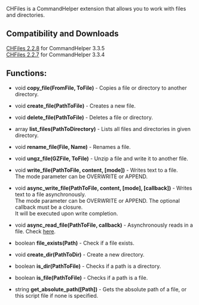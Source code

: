 CHFiles is a CommandHelper extension that allows you to work with files and directories.

## Compatibility and Downloads

[CHFiles 2.2.8](https://letsbuild.net/jenkins/job/CHFiles/lastSuccessfulBuild/) for CommandHelper 3.3.5  
[CHFiles 2.2.7](https://letsbuild.net/jenkins/job/CHFiles/31/) for CommandHelper 3.3.4

## Functions:

* void **copy_file(FromFile, ToFile)** - Copies a file or directory to another directory.

* void **create_file(PathToFile)** - Creates a new file.

* void **delete_file(PathToFile)** - Deletes a file or directory.

* array **list_files(PathToDirectory)** - Lists all files and directories in given directory.

* void **rename_file(File, Name)** - Renames a file.

* void **ungz_file(GZFile, ToFile)** - Unzip a file and write it to another file.

* void **write_file(PathToFile, content, [mode])** - Writes text to a file.  
  The mode parameter can be OVERWRITE or APPEND.

* void **async_write_file(PathToFile, content, [mode], [callback])** - Writes text to a file asynchronously.  
  The mode parameter can be OVERWRITE or APPEND.  The optional callback must be a closure.  
  It will be executed upon write completion.

* void **async_read_file(PathToFile, callback)** - Asynchronously reads in a file.
  Check [here](https://methodscript.com/docs/3.3.3/API/functions/async_read).

* boolean **file_exists(Path)** - Check if a file exists.

* void **create_dir(PathToDir)** - Create a new directory.

* boolean **is_dir(PathToFile)** - Checks if a path is a directory.

* boolean  **is_file(PathToFile)** - Checks if a path is a file.

* string  **get_absolute_path([Path])** - Gets the absolute path of a file, 
  or this script file if none is specified.
